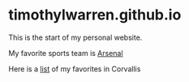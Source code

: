 # timothylwarren.github.io

This is the start of my personal website.

My favorite sports team is [Arsenal](https://www.arsenal.com/)

Here is a [list](./recs.md) of my favorites in Corvallis


